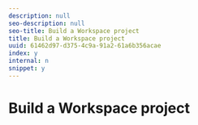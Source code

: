 ```yaml
---
description: null
seo-description: null
seo-title: Build a Workspace project
title: Build a Workspace project
uuid: 61462d97-d375-4c9a-91a2-61a6b356acae
index: y
internal: n
snippet: y
---
```


# Build a Workspace project

